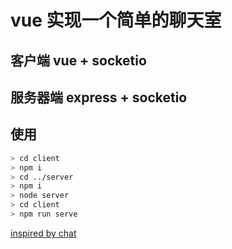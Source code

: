 # vue 实现一个简单的聊天室

## 客户端 vue + socketio

## 服务器端 express + socketio

## 使用

```bash
> cd client
> npm i
> cd ../server
> npm i
> node server
> cd client
> npm run serve
```

[inspired by chat](https://github.com/windlany/happy-chat)

